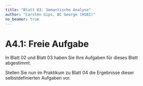 ```yaml
---
title: "Blatt 03: Semantische Analyse"
author: "Carsten Gips, BC George (HSBI)"
no_beamer: true
---
```


# A4.1: Freie Aufgabe

In Blatt 02 und Blatt 03 haben Sie Ihre Aufgaben für dieses Blatt abgestimmt.

Stellen Sie nun im Praktikum zu Blatt 04 die Ergebnisse dieser selbstdefinierten
Aufgaben vor.
